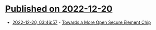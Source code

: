 # [Published on 2022-12-20](index.md)

* [2022-12-20, 03:46:57](https://lobste.rs/s/ohtyut/towards_more_open_secure_element_chip) - [Towards a More Open Secure Element Chip](https://www.bunniestudios.com/blog/?p=6606)
